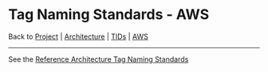# Tag Naming Standards - AWS

Back to [Project](../../../README.md) | [Architecture](../../README.md) | [TIDs](../README.md) | [AWS](README.md)

---

See the [Reference Architecture Tag Naming Standards](https://github.com/mygainwell/ets-architecture/blob/main/technical-implementation-designs/aws/tag-naming-standards.md)
